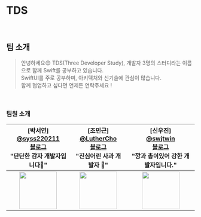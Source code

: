 # TDS

<br>

## 팀 소개
> 안녕하세요😊
> TDS(Three Developer Study), 개발자 3명의 스터디라는 이름으로 함께 Swift를 공부하고 있습니다.  
> SwiftUI를 주로 공부하며, 아키텍처와 신기술에 관심이 많습니다.  
> 함께 협업하고 싶다면 언제든 연락주세요 !  


<br>

### 팀원 소개
<div align="center">  

|[박서연]<br/> [@syss220211](https://github.com/syss220211)<br/> [블로그](https://sy-catbutler.tistory.com/) <br/> "단단한 감자 개발자입니다🥔" | [조민근]<br/> [@LutherCho](https://github.com/LutherCho)<br/> [블로그](https://todayapp.tistory.com/) <br/> "진심어린 사과 개발자 🍎" | [신우진]<br/> [@swjtwin](https://github.com/swjtwin) <br/>[블로그](https://todayapp.tistory.com/) <br/> "깡과 총이있어 강한 개발자입니다." |
| :--------------------------------------------: | :----------------------------------------: | :--------------------------------------: | 
| <img src="https://avatars.githubusercontent.com/u/110394722?v=4" width="100" height="100"> | <img src="https://avatars.githubusercontent.com/u/127810279?v=4" width="100" height="100"> | <img src="https://avatars.githubusercontent.com/u/37550637?v=4" width="100" height="100"> |  

</div>
 

<br>
